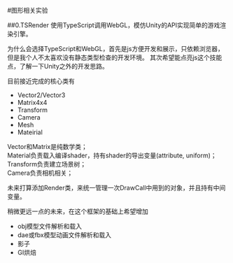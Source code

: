 #图形相关实验

##0.TSRender
使用TypeScript调用WebGL，模仿Unity的API实现简单的游戏渲染引擎。

为什么会选择TypeScript和WebGL，首先是js方便开发和展示，只依赖浏览器，但是我个人不太喜欢没有静态类型检查的开发环境。
其次希望能点亮js这个技能点，了解一下Unity之外的开发思路。

目前接近完成的核心类有
* Vector2/Vector3
* Matrix4x4
* Transform
* Camera
* Mesh
* Mateirial

Vector和Matrix是纯数学类；  
Material负责载入编译shader，持有shader的导出变量(attribute, uniform)；  
Transform负责建立场景树；  
Camera负责相机相关；  

未来打算添加Render类，来统一管理一次DrawCall中用到的对象，并且持有中间变量。

稍微更远一点的未来，在这个框架的基础上希望增加
* obj模型文件解析和载入
* dae或fbx模型动画文件解析和载入
* 影子
* GI烘焙